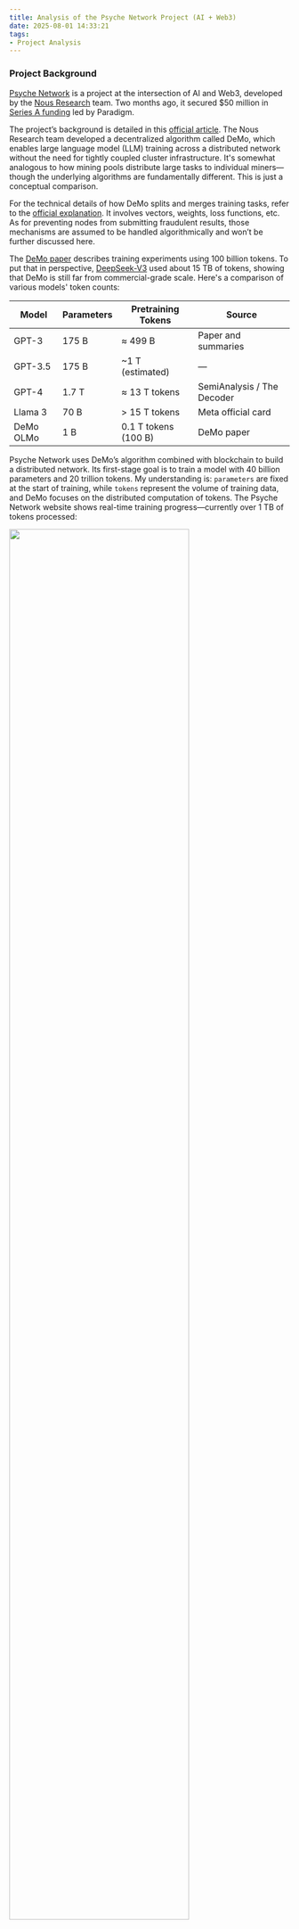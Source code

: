 ```yaml
---
title: Analysis of the Psyche Network Project (AI + Web3)
date: 2025-08-01 14:33:21
tags:
- Project Analysis
---
```


### Project Background

[Psyche Network](https://psyche.network/runs) is a project at the intersection of AI and Web3, developed by the [Nous Research](https://nousresearch.com/) team. Two months ago, it secured $50 million in [Series A funding](https://cointelegraph.com/news/nous-research-raises-50m-paradigm-decentralized-ai-solana) led by Paradigm.

The project’s background is detailed in this [official article](https://nousresearch.com/nous-psyche/). The Nous Research team developed a decentralized algorithm called DeMo, which enables large language model (LLM) training across a distributed network without the need for tightly coupled cluster infrastructure. It's somewhat analogous to how mining pools distribute large tasks to individual miners—though the underlying algorithms are fundamentally different. This is just a conceptual comparison.

For the technical details of how DeMo splits and merges training tasks, refer to the [official explanation](https://blog.lambdaclass.com/introducing-demo-decoupled-momentum-optimization-for-efficient-distributed-llm-training/). It involves vectors, weights, loss functions, etc. As for preventing nodes from submitting fraudulent results, those mechanisms are assumed to be handled algorithmically and won’t be further discussed here.

The [DeMo paper](https://arxiv.org/pdf/2411.19870) describes training experiments using 100 billion tokens. To put that in perspective, [DeepSeek-V3](https://github.com/deepseek-ai/DeepSeek-V3?tab=readme-ov-file#4-evaluation-results) used about 15 TB of tokens, showing that DeMo is still far from commercial-grade scale. Here's a comparison of various models' token counts:

| Model | Parameters | Pretraining Tokens | Source |
|-------|------------|---------------------|--------|
| GPT-3 | 175 B | ≈ 499 B | Paper and summaries |
| GPT-3.5 | 175 B | ~1 T (estimated) | — |
| GPT-4 | 1.7 T | ≈ 13 T tokens | SemiAnalysis / The Decoder |
| Llama 3 | 70 B | > 15 T tokens | Meta official card |
| DeMo OLMo | 1 B | 0.1 T tokens (100 B) | DeMo paper |

Psyche Network uses DeMo’s algorithm combined with blockchain to build a distributed network. Its first-stage goal is to train a model with 40 billion parameters and 20 trillion tokens. My understanding is: `parameters` are fixed at the start of training, while `tokens` represent the volume of training data, and DeMo focuses on the distributed computation of tokens. The Psyche Network website shows real-time training progress—currently over 1 TB of tokens processed:

<img src="1.png" width="80%">

Once trained, the model could approach GPT-3 level. Though the token count is higher than GPT-3’s, the parameter count is lower, so performance might be slightly inferior.

### Project Structure

The [Psyche Network documentation](https://docs.psyche.network/explain/index.html) outlines a fairly straightforward architecture. A centralized Coordinator creates training tasks, and Client nodes receive and submit results. Without blockchain, communication is handled via direct TCP connections. With blockchain, messages between Coordinator and Clients are transmitted via smart contracts:

<img src="2.png" width="40%">

In the [codebase](https://github.com/PsycheFoundation/psyche/tree/main/architectures), both `centralized` and `decentralized` architectures are maintained. This isn’t ideal, as it implies the system was originally centralized and is now undergoing decentralization—meaning full decentralization may be limited.

In the decentralized version, Psyche Network uses Solana to run smart contracts, likely because the project is built in Rust.

Under the `decentralized` directory, you’ll find Solana contracts responsible for creating training tasks, calculating client rewards, and distributing rewards.

Currently, Psyche Network is in its testnet phase, with on-chain transactions running on Solana Devnet. Contract addresses are hardcoded, e.g., the Coordinator contract's address is `HR8RN2TP9E9zsi2kjhvPbirJWA1R6L6ruf4xNNGpjU5Y`, and you can view transaction history on the [Solana block explorer](https://solscan.io/account/HR8RN2TP9E9zsi2kjhvPbirJWA1R6L6ruf4xNNGpjU5Y?cluster=devnet).

Reward calculation is fairly simple due to the centralized Coordinator. After verifying the result from a Client, the Coordinator sends a transaction to assign points. The relevant logic is in [these two lines of code](https://github.com/PsycheFoundation/psyche/blob/main/architectures/decentralized/solana-coordinator/programs/solana-coordinator/src/instance_state.rs#L146-L149):

<img src="3.png" width="80%">

Each Client’s score is stored on-chain. To claim rewards, Clients call the treasurer contract, which calculates and transfers tokens based on score and exchange rate.

Which token is used? The Coordinator specifies it when creating the task, and any standard SPL token is acceptable, as shown [here](https://github.com/PsycheFoundation/psyche/blob/main/architectures/decentralized/solana-treasurer/programs/solana-treasurer/src/logic/run_create.rs#L34):

<img src="4.png" width="70%">

In summary, Psyche Network uses Solana blockchain to store task metadata, calculate rewards, and distribute tokens. As long as Clients can join permissionlessly, the project achieves its advertised goal: decentralized compute for LLM training.

While token-based rewards are standard in blockchain projects, they add transparency and traceability. Psyche Network will likely launch its own token eventually. It could evolve into a full-fledged LLM training task platform where third parties can create tasks and issue rewards—similar to EigenLayer’s model.
